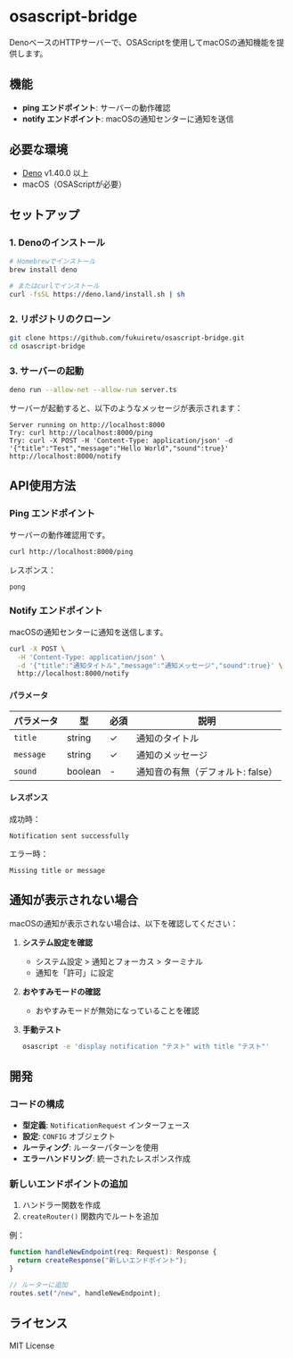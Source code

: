 # osascript-bridge

DenoベースのHTTPサーバーで、OSAScriptを使用してmacOSの通知機能を提供します。

## 機能

- **ping エンドポイント**: サーバーの動作確認
- **notify エンドポイント**: macOSの通知センターに通知を送信

## 必要な環境

- [Deno](https://deno.land/) v1.40.0 以上
- macOS（OSAScriptが必要）

## セットアップ

### 1. Denoのインストール

```bash
# Homebrewでインストール
brew install deno

# またはcurlでインストール
curl -fsSL https://deno.land/install.sh | sh
```

### 2. リポジトリのクローン

```bash
git clone https://github.com/fukuiretu/osascript-bridge.git
cd osascript-bridge
```

### 3. サーバーの起動

```bash
deno run --allow-net --allow-run server.ts
```

サーバーが起動すると、以下のようなメッセージが表示されます：

```
Server running on http://localhost:8000
Try: curl http://localhost:8000/ping
Try: curl -X POST -H 'Content-Type: application/json' -d '{"title":"Test","message":"Hello World","sound":true}' http://localhost:8000/notify
```

## API使用方法

### Ping エンドポイント

サーバーの動作確認用です。

```bash
curl http://localhost:8000/ping
```

レスポンス：
```
pong
```

### Notify エンドポイント

macOSの通知センターに通知を送信します。

```bash
curl -X POST \
  -H 'Content-Type: application/json' \
  -d '{"title":"通知タイトル","message":"通知メッセージ","sound":true}' \
  http://localhost:8000/notify
```

#### パラメータ

| パラメータ | 型 | 必須 | 説明 |
|-----------|-----|------|------|
| `title` | string | ✓ | 通知のタイトル |
| `message` | string | ✓ | 通知のメッセージ |
| `sound` | boolean | - | 通知音の有無（デフォルト: false） |

#### レスポンス

成功時：
```
Notification sent successfully
```

エラー時：
```
Missing title or message
```

## 通知が表示されない場合

macOSの通知が表示されない場合は、以下を確認してください：

1. **システム設定を確認**
   - システム設定 > 通知とフォーカス > ターミナル
   - 通知を「許可」に設定

2. **おやすみモードの確認**
   - おやすみモードが無効になっていることを確認

3. **手動テスト**
   ```bash
   osascript -e 'display notification "テスト" with title "テスト"'
   ```

## 開発

### コードの構成

- **型定義**: `NotificationRequest` インターフェース
- **設定**: `CONFIG` オブジェクト
- **ルーティング**: ルーターパターンを使用
- **エラーハンドリング**: 統一されたレスポンス作成

### 新しいエンドポイントの追加

1. ハンドラー関数を作成
2. `createRouter()` 関数内でルートを追加

例：
```typescript
function handleNewEndpoint(req: Request): Response {
  return createResponse("新しいエンドポイント");
}

// ルーターに追加
routes.set("/new", handleNewEndpoint);
```

## ライセンス

MIT License